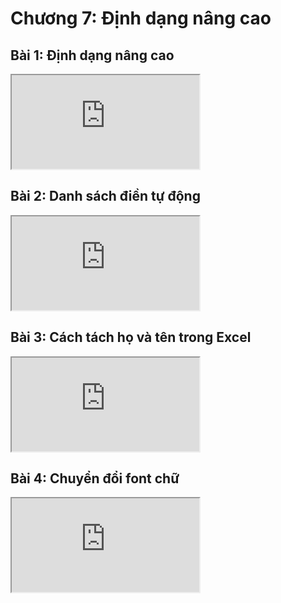 # Chương 7: Định dạng nâng cao

## Bài 1: Định dạng nâng cao

<div class="videoZen">
    <iframe src="https://drive.google.com/file/d/1gpy49s6W_E3iuNG0xWWtSc0PxSs0Auqa/preview" allow="autoplay"></iframe>
</div>

## Bài 2: Danh sách điền tự động

<div class="videoZen">
    <iframe src="https://drive.google.com/file/d/1yCbbKgHZa_C-KN-ZNWqbRbJaX3zTcYdG/preview" allow="autoplay"></iframe>
</div>

## Bài 3: Cách tách họ và tên trong Excel

<div class="videoZen">
    <iframe src="https://drive.google.com/file/d/1Gwk_FUKXfP2WfKjU5i3_RMZ9Irti2rmN/preview" allow="autoplay"></iframe>
</div>

## Bài 4: Chuyển đổi font chữ

<div class="videoZen">
    <iframe src="https://drive.google.com/file/d/1CvovJadNo_1kYzRV1GHK5iNWu_1xkC89/preview" allow="autoplay"></iframe>
</div>
